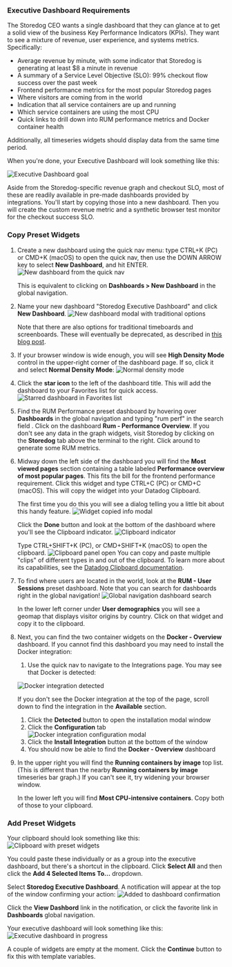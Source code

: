 ### Executive Dashboard Requirements
The Storedog CEO wants a single dashboard that they can glance at to get a solid view of the business Key Performance Indicators (KPIs). They want to see a mixture of revenue, user experience, and systems metrics. Specifically:

  - Average revenue by minute, with some indicator that Storedog is generating at least $8 a minute in revenue
  - A summary of a Service Level Objective (SLO): 99% checkout flow success over the past week
  - Frontend performance metrics for the most popular Storedog pages
  - Where visitors are coming from in the world
  - Indication that all service containers are up and running 
  - Which service containers are using the most CPU
  - Quick links to drill down into RUM performance metrics and Docker container health

Additionally, all timeseries widgets should display data from the same time period.

When you're done, your Executive Dashboard will look something like this:

![Executive Dashboard goal](./assets/completed_executive_dashboard.png)

Aside from the Storedog-specific revenue graph and checkout SLO, most of these are readily available in pre-made dashboards provided by integrations. You'll start by copying those into a new dashboard. Then you will create the custom revenue metric and a synthetic browser test monitor for the checkout success SLO.

### Copy Preset Widgets

1. Create a new dashboard using the quick nav menu: type CTRL+K (PC) or CMD+K (macOS) to open the quick nav, then use the DOWN ARROW key to select **New Dashboard**, and hit ENTER.
   ![New dashboard from the quick nav](./assets/quick_nav_new_dash.png)
   
   This is equivalent to clicking on **Dashboards > New Dashboard** in the global navigation.
1. Name your new dashboard "Storedog Executive Dashboard" and click **New Dashboard**.
   ![New dashboard modal with traditional options](./assets/new_dashboard_modal_traditional_options.png)

   Note that there are also options for traditional timeboards and screenboards. These will eventually be deprecated, as described in [this blog post](https://www.datadoghq.com/blog/datadog-dashboards/).
1. If your browser window is wide enough, you will see **High Density Mode** control in the upper-right corner of the dashboard page. If so, click it and select **Normal Density Mode**:
   ![Normal density mode](./assets/normal_density_mode.png)

1. Click the **star icon** to the left of the dashboard title. This will add the dashboard to your Favorites list for quick access. ![Starred dashboard in Favorites list](./assets/starred_dashboard_favorites.png)
1. Find the RUM Performance preset dashboard by hovering over **Dashboards** in the global navigation and typing "rum perf" in the search field . Click on the dashboard **Rum - Performance Overview**.
   If you don't see any data in the graph widgets, visit Storedog by clicking on the **Storedog** tab above the terminal to the right. Click around to generate some RUM metrics.
1. Midway down the left side of the dashboard you will find the **Most viewed pages** section containing a table labeled **Performance overview of most popular pages**. This fits the bill for the frontend performance requirement. Click this widget and type CTRL+C (PC) or CMD+C (macOS). This will copy the widget into your Datadog Clipboard. 

   The first time you do this you will see a dialog telling you a little bit about this handy feature. ![Widget copied info modal](./assets/widget_copied_modal.png)
   
   Click the **Done** button and look at the bottom of the dashboard where you'll see the Clipboard indicator. ![Clipboard indicator](./assets/clipboard_indicator.png)

   Type CTRL+SHIFT+K (PC), or CMD+SHIFT+K (macOS) to open the clipboard. ![Clipboard panel open](./assets/clipboard_panel_open.png) You can copy and paste multiple "clips" of different types in and out of the clipboard. To learn more about its capabilities, see the [Datadog Clipboard documentation](https://docs.datadoghq.com/monitors/incident_management/datadog_clipboard/).
1. To find where users are located in the world, look at the **RUM - User Sessions** preset dashboard. Note that you can search for dashboards right in the global navigation!
   ![Global navigation dashboard search](./assets/global_nav_dash_search.png)

   In the lower left corner under **User demographics** you will see a geomap that displays visitor origins by country. Click on that widget and copy it to the clipboard.
1. Next, you can find the two container widgets on the **Docker - Overview** dashboard.
   If you cannot find this dashboard you may need to install the Docker integration: 
   
   1. Use the quick nav to navigate to the Integrations page. You may see that Docker is detected:

   ![Docker integration detected](./assets/docker_integration_detected.png)

   If you don't see the Docker integration at the top of the page, scroll down to find the integration in the **Available** section.

   1. Click the **Detected** button to open the installation modal window
   1. Click the **Configuration** tab
      ![Docker integration configuration modal](./assets/install_docker_integration.png)
   1. Click the **Install Integration** button at the bottom of the window
   1. You should now be able to find the  **Docker - Overview** dashboard

1. In the upper right you will find the **Running containers by image** top list. (This is different than the nearby **Running containers by image** timeseries bar graph.) If you can't see it, try widening your browser window.

   In the lower left you will find **Most CPU-intensive containers**. Copy both of those to your clipboard.

### Add Preset Widgets
Your clipboard should look something like this: ![Clipboard with preset widgets](./assets/clipboard_with_widgets.png)

You could paste these individually or as a group into the executive dashboard, but there's a shortcut in the clipboard. Click **Select All** and then click the **Add 4 Selected Items To...** dropdown.

Select **Storedog Executive Dashboard**. A notification will appear at the top of the window confirming your action: ![Added to dashboard confirmation](./assets/added_to_dash_confirmation.png)

Click the **View Dashbord** link in the notification, or click the favorite link in **Dashboards** global navigation.

Your executive dashboard will look something like this: ![Executive dashboard in progress](./assets/exec_dash_in_progress.png)

A couple of widgets are empty at the moment. Click the **Continue** button to fix this with template variables.